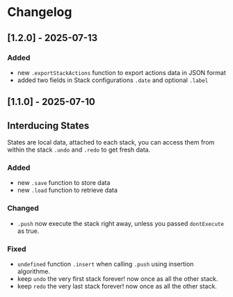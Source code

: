 # Changelog

## [1.2.0] - 2025-07-13

### Added

 - new `.exportStackActions` function to export actions data in JSON format
 - added two fields in Stack configurations `.date` and optional `.label`

## [1.1.0] - 2025-07-10

## Interducing States

States are local data, attached to each stack, you can access them from within the stack `.undo` and `.redo` to get fresh data.

### Added

 - new `.save` function to store data
 - new `.load` function to retrieve data

### Changed

 - `.push` now execute the stack right away, unless you passed `dontExecute` as true.

### Fixed

 - `undefined` function `.insert` when calling `.push` using insertion algorithme.
 - keep `undo` the very first stack forever! now once as all the other stack.
 - keep `redo` the very last stack forever! now once as all the other stack.